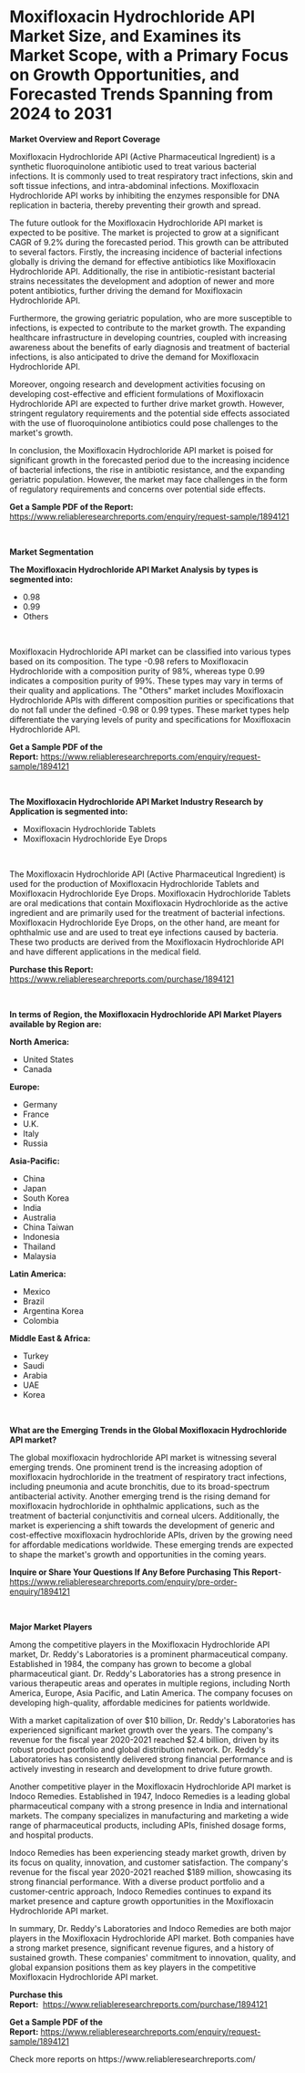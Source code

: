 <p><h1>Moxifloxacin Hydrochloride API Market Size, and Examines its Market Scope, with a Primary Focus on Growth Opportunities, and Forecasted Trends Spanning from 2024 to 2031</h1></p><p><strong>Market Overview and Report Coverage</strong></p>
<p><p>Moxifloxacin Hydrochloride API (Active Pharmaceutical Ingredient) is a synthetic fluoroquinolone antibiotic used to treat various bacterial infections. It is commonly used to treat respiratory tract infections, skin and soft tissue infections, and intra-abdominal infections. Moxifloxacin Hydrochloride API works by inhibiting the enzymes responsible for DNA replication in bacteria, thereby preventing their growth and spread.</p><p>The future outlook for the Moxifloxacin Hydrochloride API market is expected to be positive. The market is projected to grow at a significant CAGR of 9.2% during the forecasted period. This growth can be attributed to several factors. Firstly, the increasing incidence of bacterial infections globally is driving the demand for effective antibiotics like Moxifloxacin Hydrochloride API. Additionally, the rise in antibiotic-resistant bacterial strains necessitates the development and adoption of newer and more potent antibiotics, further driving the demand for Moxifloxacin Hydrochloride API.</p><p>Furthermore, the growing geriatric population, who are more susceptible to infections, is expected to contribute to the market growth. The expanding healthcare infrastructure in developing countries, coupled with increasing awareness about the benefits of early diagnosis and treatment of bacterial infections, is also anticipated to drive the demand for Moxifloxacin Hydrochloride API.</p><p>Moreover, ongoing research and development activities focusing on developing cost-effective and efficient formulations of Moxifloxacin Hydrochloride API are expected to further drive market growth. However, stringent regulatory requirements and the potential side effects associated with the use of fluoroquinolone antibiotics could pose challenges to the market's growth.</p><p>In conclusion, the Moxifloxacin Hydrochloride API market is poised for significant growth in the forecasted period due to the increasing incidence of bacterial infections, the rise in antibiotic resistance, and the expanding geriatric population. However, the market may face challenges in the form of regulatory requirements and concerns over potential side effects.</p></p>
<p><strong>Get a Sample PDF of the Report:</strong> <a href="https://www.reliableresearchreports.com/enquiry/request-sample/1894121">https://www.reliableresearchreports.com/enquiry/request-sample/1894121</a></p>
<p>&nbsp;</p>
<p><strong>Market Segmentation</strong></p>
<p><strong>The Moxifloxacin Hydrochloride API Market Analysis by types is segmented into:</strong></p>
<p><ul><li>0.98</li><li>0.99</li><li>Others</li></ul></p>
<p>&nbsp;</p>
<p><p>Moxifloxacin Hydrochloride API market can be classified into various types based on its composition. The type -0.98 refers to Moxifloxacin Hydrochloride with a composition purity of 98%, whereas type 0.99 indicates a composition purity of 99%. These types may vary in terms of their quality and applications. The "Others" market includes Moxifloxacin Hydrochloride APIs with different composition purities or specifications that do not fall under the defined -0.98 or 0.99 types. These market types help differentiate the varying levels of purity and specifications for Moxifloxacin Hydrochloride API.</p></p>
<p><strong>Get a Sample PDF of the Report:</strong>&nbsp;<a href="https://www.reliableresearchreports.com/enquiry/request-sample/1894121">https://www.reliableresearchreports.com/enquiry/request-sample/1894121</a></p>
<p>&nbsp;</p>
<p><strong>The Moxifloxacin Hydrochloride API Market Industry Research by Application is segmented into:</strong></p>
<p><ul><li>Moxifloxacin Hydrochloride Tablets</li><li>Moxifloxacin Hydrochloride Eye Drops</li></ul></p>
<p>&nbsp;</p>
<p><p>The Moxifloxacin Hydrochloride API (Active Pharmaceutical Ingredient) is used for the production of Moxifloxacin Hydrochloride Tablets and Moxifloxacin Hydrochloride Eye Drops. Moxifloxacin Hydrochloride Tablets are oral medications that contain Moxifloxacin Hydrochloride as the active ingredient and are primarily used for the treatment of bacterial infections. Moxifloxacin Hydrochloride Eye Drops, on the other hand, are meant for ophthalmic use and are used to treat eye infections caused by bacteria. These two products are derived from the Moxifloxacin Hydrochloride API and have different applications in the medical field.</p></p>
<p><strong>Purchase this Report:</strong>&nbsp; <a href="https://www.reliableresearchreports.com/purchase/1894121">https://www.reliableresearchreports.com/purchase/1894121</a></p>
<p>&nbsp;</p>
<p><strong>In terms of Region, the Moxifloxacin Hydrochloride API Market Players available by Region are:</strong></p>
<p>
    <p> <strong> North America: </strong>
        <ul>
            <li>United States</li>
            <li>Canada</li>
        </ul>
        </p> 
    <p> <strong> Europe: </strong>
        <ul>
            <li>Germany</li>
            <li>France</li>
            <li>U.K.</li>
            <li>Italy</li>
            <li>Russia</li>
        </ul>
        </p> 
    <p> <strong> Asia-Pacific: </strong>
        <ul>
            <li>China</li>
            <li>Japan</li>
            <li>South Korea</li>
            <li>India</li>
            <li>Australia</li>
            <li>China Taiwan</li>
            <li>Indonesia</li>
            <li>Thailand</li>
            <li>Malaysia</li>
        </ul>
        </p> 
    <p> <strong> Latin America: </strong>
        <ul>
            <li>Mexico</li>
            <li>Brazil</li>
            <li>Argentina Korea</li>
            <li>Colombia</li>
        </ul>
        </p> 
    <p> <strong> Middle East & Africa: </strong>
        <ul>
            <li>Turkey</li>
            <li>Saudi</li>
            <li>Arabia</li>
            <li>UAE</li>
            <li>Korea</li>
        </ul>
    </p>
    </p>
<p>&nbsp;</p>
<p><strong>What are the Emerging Trends in the Global Moxifloxacin Hydrochloride API market?</strong></p>
<p><p>The global moxifloxacin hydrochloride API market is witnessing several emerging trends. One prominent trend is the increasing adoption of moxifloxacin hydrochloride in the treatment of respiratory tract infections, including pneumonia and acute bronchitis, due to its broad-spectrum antibacterial activity. Another emerging trend is the rising demand for moxifloxacin hydrochloride in ophthalmic applications, such as the treatment of bacterial conjunctivitis and corneal ulcers. Additionally, the market is experiencing a shift towards the development of generic and cost-effective moxifloxacin hydrochloride APIs, driven by the growing need for affordable medications worldwide. These emerging trends are expected to shape the market's growth and opportunities in the coming years.</p></p>
<p><strong>Inquire or Share Your Questions If Any Before Purchasing This Report</strong>- <a href="https://www.reliableresearchreports.com/enquiry/pre-order-enquiry/1894121">https://www.reliableresearchreports.com/enquiry/pre-order-enquiry/1894121</a></p>
<p>&nbsp;</p>
<p><strong>Major Market Players</strong></p>
<p><p>Among the competitive players in the Moxifloxacin Hydrochloride API market, Dr. Reddy's Laboratories is a prominent pharmaceutical company. Established in 1984, the company has grown to become a global pharmaceutical giant. Dr. Reddy's Laboratories has a strong presence in various therapeutic areas and operates in multiple regions, including North America, Europe, Asia Pacific, and Latin America. The company focuses on developing high-quality, affordable medicines for patients worldwide.</p><p>With a market capitalization of over $10 billion, Dr. Reddy's Laboratories has experienced significant market growth over the years. The company's revenue for the fiscal year 2020-2021 reached $2.4 billion, driven by its robust product portfolio and global distribution network. Dr. Reddy's Laboratories has consistently delivered strong financial performance and is actively investing in research and development to drive future growth.</p><p>Another competitive player in the Moxifloxacin Hydrochloride API market is Indoco Remedies. Established in 1947, Indoco Remedies is a leading global pharmaceutical company with a strong presence in India and international markets. The company specializes in manufacturing and marketing a wide range of pharmaceutical products, including APIs, finished dosage forms, and hospital products.</p><p>Indoco Remedies has been experiencing steady market growth, driven by its focus on quality, innovation, and customer satisfaction. The company's revenue for the fiscal year 2020-2021 reached $189 million, showcasing its strong financial performance. With a diverse product portfolio and a customer-centric approach, Indoco Remedies continues to expand its market presence and capture growth opportunities in the Moxifloxacin Hydrochloride API market.</p><p>In summary, Dr. Reddy's Laboratories and Indoco Remedies are both major players in the Moxifloxacin Hydrochloride API market. Both companies have a strong market presence, significant revenue figures, and a history of sustained growth. These companies' commitment to innovation, quality, and global expansion positions them as key players in the competitive Moxifloxacin Hydrochloride API market.</p></p>
<p><strong>Purchase this Report:</strong>&nbsp;&nbsp;<a href="https://www.reliableresearchreports.com/purchase/1894121">https://www.reliableresearchreports.com/purchase/1894121</a></p>
<p></p>
<p><strong>Get a Sample PDF of the Report:</strong>&nbsp;<a href="https://www.reliableresearchreports.com/enquiry/request-sample/1894121">https://www.reliableresearchreports.com/enquiry/request-sample/1894121</a></p>
<p>Check more reports on https://www.reliableresearchreports.com/</p>